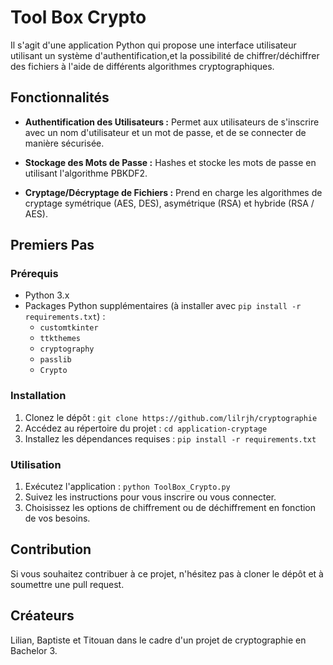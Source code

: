 # Tool Box Crypto

Il s'agit d'une application Python qui propose une interface utilisateur utilisant un système d'authentification,et la possibilité de chiffrer/déchiffrer des fichiers à l'aide de différents algorithmes cryptographiques.

## Fonctionnalités

- **Authentification des Utilisateurs :** Permet aux utilisateurs de s'inscrire avec un nom d'utilisateur et un mot de passe, et de se connecter de manière sécurisée.

- **Stockage des Mots de Passe :** Hashes et stocke les mots de passe en utilisant l'algorithme PBKDF2.

- **Cryptage/Décryptage de Fichiers :** Prend en charge les algorithmes de cryptage symétrique (AES, DES), asymétrique (RSA) et hybride (RSA / AES).

## Premiers Pas

### Prérequis

- Python 3.x
- Packages Python supplémentaires (à installer avec `pip install -r requirements.txt`) :
  - `customtkinter`
  - `ttkthemes`
  - `cryptography`
  - `passlib`
  - `Crypto`

### Installation

1. Clonez le dépôt : `git clone https://github.com/lilrjh/cryptographie`
2. Accédez au répertoire du projet : `cd application-cryptage`
3. Installez les dépendances requises : `pip install -r requirements.txt`

### Utilisation

1. Exécutez l'application : `python ToolBox_Crypto.py`
2. Suivez les instructions pour vous inscrire ou vous connecter.
3. Choisissez les options de chiffrement ou de déchiffrement en fonction de vos besoins.

## Contribution

Si vous souhaitez contribuer à ce projet, n'hésitez pas à cloner le dépôt et à soumettre une pull request.

## Créateurs
Lilian, Baptiste et Titouan dans le cadre d'un projet de cryptographie en Bachelor 3.
